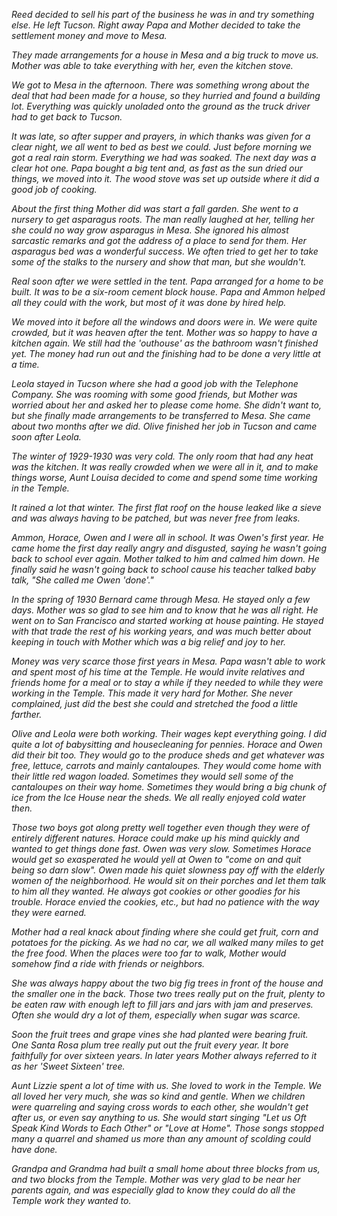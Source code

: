 _Reed decided to sell his part of the business he was in and try
something else. He left Tucson. Right away Papa and Mother decided to
take the settlement money and move to Mesa._

_They made arrangements for a house in Mesa and a big truck to move us.
Mother was able to take everything with her, even the kitchen stove._

_We got to Mesa in the afternoon. There was something wrong about the
deal that had been made for a house, so they hurried and found a
building lot. Everything was quickly unoladed onto the ground as the
truck driver had to get back to Tucson._

_It was late, so after supper and prayers, in which thanks was given
for a clear night, we all went to bed as best we could. Just before
morning we got a real rain storm. Everything we had was soaked. The
next day was a clear hot one. Papa bought a big tent and, as fast
as the sun dried our things, we moved into it. The wood stove was
set up outside where it did a good job of cooking._

_About the first thing Mother did was start a fall garden. She went
to a nursery to get asparagus roots. The man really laughed at her,
telling her she could no way grow asparagus in Mesa. She ignored his
almost sarcastic remarks and got the address of a place to send for
them. Her asparagus bed was a wonderful success. We often tried to
get her to take some of the stalks to the nursery and show that man,
but she wouldn't._

_Real soon after we were settled in the tent. Papa arranged for a home
to be built. It was to be a six-room cement block house. Papa and
Ammon helped all they could with the work, but most of it was done
by hired help._

_We moved into it before all the windows and doors were in. We were
quite crowded, but it was heaven after the tent. Mother was so happy
to have a kitchen again. We still had the 'outhouse' as the bathroom
wasn't finished yet. The money had run out and the finishing had to
be done a very little at a time._

_Leola stayed in Tucson where she had a good job with the Telephone
Company. She was rooming with some good friends, but Mother was
worried about her and asked her to please come home. She didn't
want to, but she finally made arrangements to be transferred to
Mesa. She came about two months after we did. Olive finished her
job in Tucson and came soon after Leola._

_The winter of 1929-1930 was very cold. The only room that had any
heat was the kitchen. It was really crowded when we were all in it,
and to make things worse, Aunt Louisa decided to come and spend
some time working in the Temple._

_It rained a lot that winter. The first flat roof on the house leaked
like a sieve and was always having to be patched, but was never free
from leaks._

_Ammon, Horace, Owen and I were all in school. It was Owen's first
year. He came home the first day really angry and disgusted, saying
he wasn't going back to school ever again. Mother talked to him and
calmed him down. He finally said he wasn't going back to school cause
his teacher talked baby talk, "She called me Owen 'done'."_

_In the spring of 1930 Bernard came through Mesa. He stayed only a few
days. Mother was so glad to see him and to know that he was all right.
He went on to San Francisco and started working at house painting. He
stayed with that trade the rest of his working years, and was much
better about keeping in touch with Mother which was a big relief and
joy to her._

_Money was very scarce those first years in Mesa. Papa wasn't able to
work and spent most of his time at the Temple. He would invite
relatives and friends home for a meal or to stay a while if they
needed to while they were working in the Temple. This made it very
hard for Mother. She never complained, just did the best she could
and stretched the food a little farther._

_Olive and Leola were both working. Their wages kept everything going.
I did quite a lot of babysitting and housecleaning for pennies. Horace
and Owen did their bit too. They would go to the produce sheds and get
whatever was free, lettuce, carrots and mainly cantaloupes. They would
come home with their little red wagon loaded. Sometimes they would
sell some of the cantaloupes on their way home. Sometimes they would
bring a big chunk of ice from the Ice House near the sheds. We all
really enjoyed cold water then._

_Those two boys got along pretty well together even though they were of
entirely different natures. Horace could make up his mind quickly and
wanted to get things done fast. Owen was very slow. Sometimes Horace
would get so exasperated he would yell at Owen to "come on and quit
being so darn slow". Owen made his quiet slowness pay off with the
elderly women of the neighborhood. He would sit on their porches and
let them talk to him all they wanted. He always got cookies or other
goodies for his trouble. Horace envied the cookies, etc., but had no
patience with the way they were earned._

_Mother had a real knack about finding where she could get fruit, corn
and potatoes for the picking. As we had no car, we all walked many miles
to get the free food. When the places were too far to walk, Mother
would somehow find a ride with friends or neighbors._

_She was always happy about the two big fig trees in front of the house
and the smaller one in the back. Those two trees really put on the fruit,
plenty to be eaten raw with enough left to fill jars and jars with jam
and preserves. Often she would dry a lot of them, especially when sugar
was scarce._

_Soon the fruit trees and grape vines she had planted were bearing
fruit. One Santa Rosa plum tree really put out the fruit every year.
It bore faithfully for over sixteen years. In later years Mother
always referred to it as her 'Sweet Sixteen' tree._

_Aunt Lizzie spent a lot of time with us. She loved to work in the
Temple. We all loved her very much, she was so kind and gentle. When
we children were quarreling and saying cross words to each other,
she wouldn't get after us, or even say anything to us. She would
start singing "Let us Oft Speak Kind Words to Each Other" or "Love
at Home". Those songs stopped many a quarrel and shamed us more than
any amount of scolding could have done._

_Grandpa and Grandma had built a small home about three blocks from
us, and two blocks from the Temple. Mother was very glad to be near
her parents again, and was especially glad to know they could do
all the Temple work they wanted to._